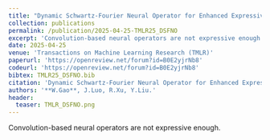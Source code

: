 ```yaml
---
title: "Dynamic Schwartz-Fourier Neural Operator for Enhanced Expressive Power"
collection: publications
permalink: /publication/2025-04-25-TMLR25_DSFNO
excerpt: 'Convolution-based neural operators are not expressive enough.'
date: 2025-04-25
venue: 'Transactions on Machine Learning Research (TMLR)'
paperurl: 'https://openreview.net/forum?id=B0E2yjrNb8'
codeurl: 'https://openreview.net/forum?id=B0E2yjrNb8'
bibtex: TMLR25_DSFNO.bib
citation: 'Dynamic Schwartz-Fourier Neural Operator for Enhanced Expressive Power. W.Gao, J.Luo, R.Xu, Y.Liu. ICLR'
authors: '**W.Gao**, J.Luo, R.Xu, Y.Liu.'
header:
  teaser: TMLR_DSFNO.png
---
```

Convolution-based neural operators are not expressive enough.
